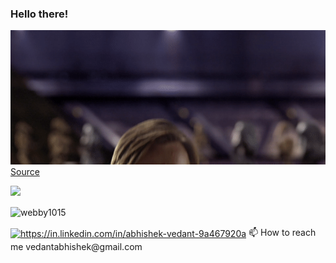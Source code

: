 ### Hello there!

![](/MeagerHardtofindAlbertosaurus-size_restricted.gif)  
[Source](https://gfycat.com/meagerhardtofindalbertosaurus-hello-there-star-wars-prequelmemes)




![](https://komarev.com/ghpvc/?username=webby1015)

<p><img align="center" src="https://github-readme-streak-stats.herokuapp.com/?user=webby1015&" alt="webby1015" /></p>
<a href="https://in.linkedin.com/in/abhishek-vedant-9a467920a" target="blank"><img align="center" src="https://raw.githubusercontent.com/rahuldkjain/github-profile-readme-generator/master/src/images/icons/Social/linked-in-alt.svg" alt="https://in.linkedin.com/in/abhishek-vedant-9a467920a" height="30" width="40" /></a>
📫 How to reach me vedantabhishek@gmail.com

<!--
**Schweinepriester/Schweinepriester** is a ✨ _special_ ✨ repository because its `README.md` (this file) appears on your GitHub profile.

Here are some ideas to get you started:

- 🔭 I’m currently working on ...
- 🌱 I’m currently learning ...
- 👯 I’m looking to collaborate on ...
- 🤔 I’m looking for help with ...
- 💬 Ask me about ...

- 😄 Pronouns: ...
- ⚡ Fun fact: ...
-->

